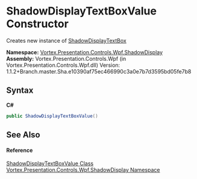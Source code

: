 # ShadowDisplayTextBoxValue Constructor 
 

Creates new instance of <a href="T_Vortex_Presentation_Controls_Wpf_ShadowDisplay_ShadowDisplayTextBox.md">ShadowDisplayTextBox</a>

**Namespace:**&nbsp;<a href="N_Vortex_Presentation_Controls_Wpf_ShadowDisplay.md">Vortex.Presentation.Controls.Wpf.ShadowDisplay</a><br />**Assembly:**&nbsp;Vortex.Presentation.Controls.Wpf (in Vortex.Presentation.Controls.Wpf.dll) Version: 1.1.2+Branch.master.Sha.e10390af75ec466990c3a0e7b7d3595bd05fe7b8

## Syntax

**C#**<br />
``` C#
public ShadowDisplayTextBoxValue()
```


## See Also


#### Reference
<a href="T_Vortex_Presentation_Controls_Wpf_ShadowDisplay_ShadowDisplayTextBoxValue.md">ShadowDisplayTextBoxValue Class</a><br /><a href="N_Vortex_Presentation_Controls_Wpf_ShadowDisplay.md">Vortex.Presentation.Controls.Wpf.ShadowDisplay Namespace</a><br />